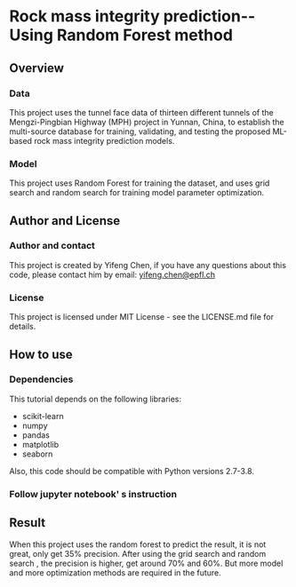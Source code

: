 # Rock mass integrity prediction--Using Random Forest method

## Overview

### Data

This project uses the tunnel face data of thirteen different tunnels of the Mengzi-Pingbian Highway (MPH) project in Yunnan, China, to establish the multi-source database for training, validating, and testing the proposed ML-based rock mass integrity prediction models.


### Model

This project uses Random Forest for training the dataset, and uses grid search and random search for training model parameter optimization.

## Author and License

### Author and contact 

This project is created by Yifeng Chen, if you have any questions about this code, please contact him by email: yifeng.chen@epfl.ch

### License

This project is licensed under MIT License - see the LICENSE.md file for details.



## How to use

### Dependencies

This tutorial depends on the following libraries:

* scikit-learn
* numpy
* pandas
* matplotlib
* seaborn

Also, this code should be compatible with Python versions 2.7-3.8.

### Follow jupyter notebook' s instruction



## Result

When this project uses the random forest to predict the result, it is not great, only get 35% precision. After using the grid search and random search , the precision is higher, get around 70% and 60%. But more model and more optimization methods are required in the future.

